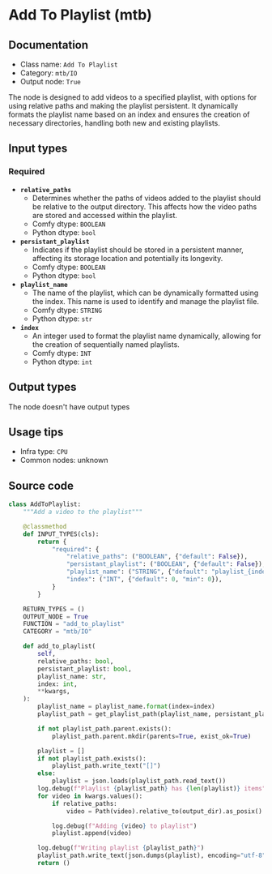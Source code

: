 # Add To Playlist (mtb)
## Documentation
- Class name: `Add To Playlist`
- Category: `mtb/IO`
- Output node: `True`

The node is designed to add videos to a specified playlist, with options for using relative paths and making the playlist persistent. It dynamically formats the playlist name based on an index and ensures the creation of necessary directories, handling both new and existing playlists.
## Input types
### Required
- **`relative_paths`**
    - Determines whether the paths of videos added to the playlist should be relative to the output directory. This affects how the video paths are stored and accessed within the playlist.
    - Comfy dtype: `BOOLEAN`
    - Python dtype: `bool`
- **`persistant_playlist`**
    - Indicates if the playlist should be stored in a persistent manner, affecting its storage location and potentially its longevity.
    - Comfy dtype: `BOOLEAN`
    - Python dtype: `bool`
- **`playlist_name`**
    - The name of the playlist, which can be dynamically formatted using the index. This name is used to identify and manage the playlist file.
    - Comfy dtype: `STRING`
    - Python dtype: `str`
- **`index`**
    - An integer used to format the playlist name dynamically, allowing for the creation of sequentially named playlists.
    - Comfy dtype: `INT`
    - Python dtype: `int`
## Output types
The node doesn't have output types
## Usage tips
- Infra type: `CPU`
- Common nodes: unknown


## Source code
```python
class AddToPlaylist:
    """Add a video to the playlist"""

    @classmethod
    def INPUT_TYPES(cls):
        return {
            "required": {
                "relative_paths": ("BOOLEAN", {"default": False}),
                "persistant_playlist": ("BOOLEAN", {"default": False}),
                "playlist_name": ("STRING", {"default": "playlist_{index:04d}"}),
                "index": ("INT", {"default": 0, "min": 0}),
            }
        }

    RETURN_TYPES = ()
    OUTPUT_NODE = True
    FUNCTION = "add_to_playlist"
    CATEGORY = "mtb/IO"

    def add_to_playlist(
        self,
        relative_paths: bool,
        persistant_playlist: bool,
        playlist_name: str,
        index: int,
        **kwargs,
    ):
        playlist_name = playlist_name.format(index=index)
        playlist_path = get_playlist_path(playlist_name, persistant_playlist)

        if not playlist_path.parent.exists():
            playlist_path.parent.mkdir(parents=True, exist_ok=True)

        playlist = []
        if not playlist_path.exists():
            playlist_path.write_text("[]")
        else:
            playlist = json.loads(playlist_path.read_text())
        log.debug(f"Playlist {playlist_path} has {len(playlist)} items")
        for video in kwargs.values():
            if relative_paths:
                video = Path(video).relative_to(output_dir).as_posix()

            log.debug(f"Adding {video} to playlist")
            playlist.append(video)

        log.debug(f"Writing playlist {playlist_path}")
        playlist_path.write_text(json.dumps(playlist), encoding="utf-8")
        return ()

```
